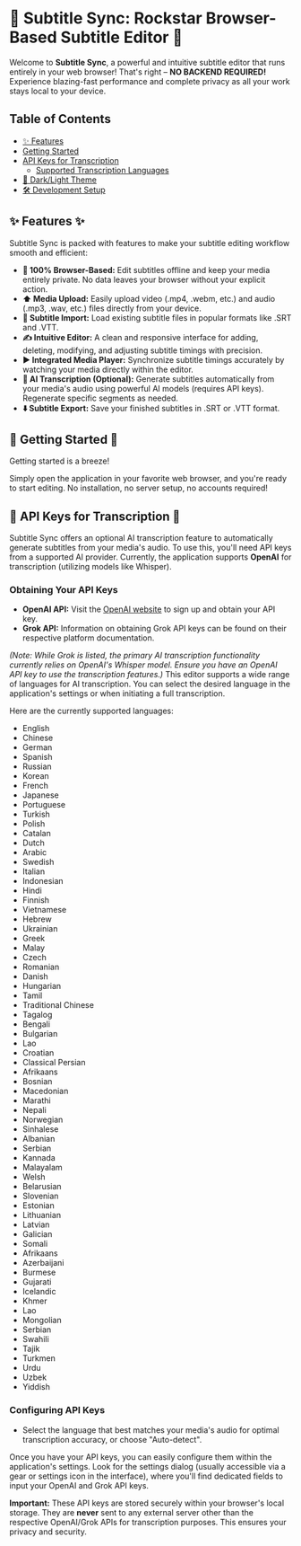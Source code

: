 # 🚀 Subtitle Sync: Rockstar Browser-Based Subtitle Editor 🚀

Welcome to **Subtitle Sync**, a powerful and intuitive subtitle editor that runs entirely in your web browser! That's right – **NO BACKEND REQUIRED!** Experience blazing-fast performance and complete privacy as all your work stays local to your device.

## Table of Contents

*   [✨ Features](#-features-)
*   [Getting Started](#getting-started)
*   [API Keys for Transcription](#api-keys-for-transcription)
    *   [Supported Transcription Languages](#supported-transcription-languages)
*   [🎨 Dark/Light Theme](#-darklight-theme)
*   [🛠️ Development Setup](#️-development-setup-)


## ✨ Features ✨

Subtitle Sync is packed with features to make your subtitle editing workflow smooth and efficient:

*   **🚀 100% Browser-Based:** Edit subtitles offline and keep your media entirely private. No data leaves your browser without your explicit action.
*   **⬆️ Media Upload:** Easily upload video (.mp4, .webm, etc.) and audio (.mp3, .wav, etc.) files directly from your device.
*   **📄 Subtitle Import:** Load existing subtitle files in popular formats like .SRT and .VTT.
*   **✍️ Intuitive Editor:** A clean and responsive interface for adding, deleting, modifying, and adjusting subtitle timings with precision.
*   **▶️ Integrated Media Player:** Synchronize subtitle timings accurately by watching your media directly within the editor.
*   **🧠 AI Transcription (Optional):** Generate subtitles automatically from your media's audio using powerful AI models (requires API keys). Regenerate specific segments as needed.
*   **⬇️ Subtitle Export:** Save your finished subtitles in .SRT or .VTT format.

## 🚀 Getting Started 🚀

Getting started is a breeze!

Simply open the application in your favorite web browser, and you're ready to start editing. No installation, no server setup, no accounts required!

## 🔑 API Keys for Transcription 🔑

Subtitle Sync offers an optional AI transcription feature to automatically generate subtitles from your media's audio. To use this, you'll need API keys from a supported AI provider. Currently, the application supports **OpenAI** for transcription (utilizing models like Whisper).

### Obtaining Your API Keys

*   **OpenAI API:** Visit the [OpenAI website](https://openai.com/) to sign up and obtain your API key.
*   **Grok API:** Information on obtaining Grok API keys can be found on their respective platform documentation.

*(Note: While Grok is listed, the primary AI transcription functionality currently relies on OpenAI's Whisper model. Ensure you have an OpenAI API key to use the transcription features.)*
This editor supports a wide range of languages for AI transcription. You can select the desired language in the application's settings or when initiating a full transcription.

Here are the currently supported languages:

- English
- Chinese
- German
- Spanish
- Russian
- Korean
- French
- Japanese
- Portuguese
- Turkish
- Polish
- Catalan
- Dutch
- Arabic
- Swedish
- Italian
- Indonesian
- Hindi
- Finnish
- Vietnamese
- Hebrew
- Ukrainian
- Greek
- Malay
- Czech
- Romanian
- Danish
- Hungarian
- Tamil
- Traditional Chinese
- Tagalog
- Bengali
- Bulgarian
- Lao
- Croatian
- Classical Persian
- Afrikaans
- Bosnian
- Macedonian
- Marathi
- Nepali
- Norwegian
- Sinhalese
- Albanian
- Serbian
- Kannada
- Malayalam
- Welsh
- Belarusian
- Slovenian
- Estonian
- Lithuanian
- Latvian
- Galician
- Somali
- Afrikaans
- Azerbaijani
- Burmese
- Gujarati
- Icelandic
- Khmer
- Lao
- Mongolian
- Serbian
- Swahili
- Tajik
- Turkmen
- Urdu
- Uzbek
- Yiddish

### Configuring API Keys
- Select the language that best matches your media's audio for optimal transcription accuracy, or choose "Auto-detect".

Once you have your API keys, you can easily configure them within the application's settings. Look for the settings dialog (usually accessible via a gear or settings icon in the interface), where you'll find dedicated fields to input your OpenAI and Grok API keys.

**Important:** These API keys are stored securely within your browser's local storage. They are **never** sent to any external server other than the respective OpenAI/Grok APIs for transcription purposes. This ensures your privacy and security.
